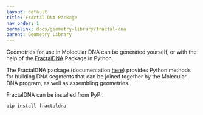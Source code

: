 ```yaml
---
layout: default
title: Fractal DNA Package
nav_order: 1
permalink: docs/geometry-library/fractal-dna
parent: Geometry Library
---
```


Geometries for use in Molecular DNA can be generated yourself, or with the
help of the [FractalDNA](https://github.com/natl/fractaldna) Package in Python.

The FractalDNA package (documentation [here](https://natl.github.io/fractaldna/))
provides Python methods for building DNA segments that can be joined together
by the Molecular DNA program, as well as assembling geometries.

FractalDNA can be installed from PyPI:

```bash
pip install fractaldna
```
